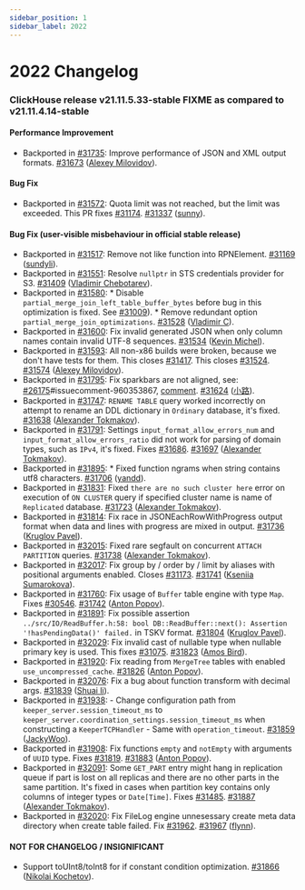 ```yaml
---
sidebar_position: 1
sidebar_label: 2022
---
```


# 2022 Changelog

### ClickHouse release v21.11.5.33-stable FIXME as compared to v21.11.4.14-stable

#### Performance Improvement
* Backported in [#31735](https://github.com/ClickHouse/ClickHouse/issues/31735): Improve performance of JSON and XML output formats. [#31673](https://github.com/ClickHouse/ClickHouse/pull/31673) ([Alexey Milovidov](https://github.com/alexey-milovidov)).

#### Bug Fix
* Backported in [#31572](https://github.com/ClickHouse/ClickHouse/issues/31572): Quota limit was not reached, but the limit was exceeded. This PR fixes [#31174](https://github.com/ClickHouse/ClickHouse/issues/31174). [#31337](https://github.com/ClickHouse/ClickHouse/pull/31337) ([sunny](https://github.com/sunny19930321)).

#### Bug Fix (user-visible misbehaviour in official stable release)

* Backported in [#31517](https://github.com/ClickHouse/ClickHouse/issues/31517): Remove not like function into RPNElement. [#31169](https://github.com/ClickHouse/ClickHouse/pull/31169) ([sundyli](https://github.com/sundy-li)).
* Backported in [#31551](https://github.com/ClickHouse/ClickHouse/issues/31551): Resolve `nullptr` in STS credentials provider for S3. [#31409](https://github.com/ClickHouse/ClickHouse/pull/31409) ([Vladimir Chebotarev](https://github.com/excitoon)).
* Backported in [#31580](https://github.com/ClickHouse/ClickHouse/issues/31580): * Disable `partial_merge_join_left_table_buffer_bytes` before bug in this optimization is fixed. See [#31009](https://github.com/ClickHouse/ClickHouse/issues/31009)). * Remove redundant option `partial_merge_join_optimizations`. [#31528](https://github.com/ClickHouse/ClickHouse/pull/31528) ([Vladimir C](https://github.com/vdimir)).
* Backported in [#31600](https://github.com/ClickHouse/ClickHouse/issues/31600): Fix invalid generated JSON when only column names contain invalid UTF-8 sequences. [#31534](https://github.com/ClickHouse/ClickHouse/pull/31534) ([Kevin Michel](https://github.com/kmichel-aiven)).
* Backported in [#31593](https://github.com/ClickHouse/ClickHouse/issues/31593): All non-x86 builds were broken, because we don't have tests for them. This closes [#31417](https://github.com/ClickHouse/ClickHouse/issues/31417). This closes [#31524](https://github.com/ClickHouse/ClickHouse/issues/31524). [#31574](https://github.com/ClickHouse/ClickHouse/pull/31574) ([Alexey Milovidov](https://github.com/alexey-milovidov)).
* Backported in [#31795](https://github.com/ClickHouse/ClickHouse/issues/31795): Fix sparkbars are not aligned, see: [#26175](https://github.com/ClickHouse/ClickHouse/issues/26175)#issuecomment-960353867, [comment](https://github.com/ClickHouse/ClickHouse/issues/26175#issuecomment-961155065). [#31624](https://github.com/ClickHouse/ClickHouse/pull/31624) ([小路](https://github.com/nicelulu)).
* Backported in [#31747](https://github.com/ClickHouse/ClickHouse/issues/31747): `RENAME TABLE` query worked incorrectly on attempt to rename an DDL dictionary in `Ordinary` database, it's fixed. [#31638](https://github.com/ClickHouse/ClickHouse/pull/31638) ([Alexander Tokmakov](https://github.com/tavplubix)).
* Backported in [#31791](https://github.com/ClickHouse/ClickHouse/issues/31791): Settings `input_format_allow_errors_num` and `input_format_allow_errors_ratio` did not work for parsing of domain types, such as `IPv4`, it's fixed. Fixes [#31686](https://github.com/ClickHouse/ClickHouse/issues/31686). [#31697](https://github.com/ClickHouse/ClickHouse/pull/31697) ([Alexander Tokmakov](https://github.com/tavplubix)).
* Backported in [#31895](https://github.com/ClickHouse/ClickHouse/issues/31895): * Fixed function ngrams when string contains utf8 characters. [#31706](https://github.com/ClickHouse/ClickHouse/pull/31706) ([yandd](https://github.com/yandd)).
* Backported in [#31831](https://github.com/ClickHouse/ClickHouse/issues/31831): Fixed `there are no such cluster here` error on execution of `ON CLUSTER` query if specified cluster name is name of `Replicated` database. [#31723](https://github.com/ClickHouse/ClickHouse/pull/31723) ([Alexander Tokmakov](https://github.com/tavplubix)).
* Backported in [#31814](https://github.com/ClickHouse/ClickHouse/issues/31814): Fix race in JSONEachRowWithProgress output format when data and lines with progress are mixed in output. [#31736](https://github.com/ClickHouse/ClickHouse/pull/31736) ([Kruglov Pavel](https://github.com/Avogar)).
* Backported in [#32015](https://github.com/ClickHouse/ClickHouse/issues/32015): Fixed rare segfault on concurrent `ATTACH PARTITION` queries. [#31738](https://github.com/ClickHouse/ClickHouse/pull/31738) ([Alexander Tokmakov](https://github.com/tavplubix)).
* Backported in [#32017](https://github.com/ClickHouse/ClickHouse/issues/32017): Fix group by / order by / limit by aliases with positional arguments enabled. Closes [#31173](https://github.com/ClickHouse/ClickHouse/issues/31173). [#31741](https://github.com/ClickHouse/ClickHouse/pull/31741) ([Kseniia Sumarokova](https://github.com/kssenii)).
* Backported in [#31760](https://github.com/ClickHouse/ClickHouse/issues/31760): Fix usage of `Buffer` table engine with type `Map`. Fixes [#30546](https://github.com/ClickHouse/ClickHouse/issues/30546). [#31742](https://github.com/ClickHouse/ClickHouse/pull/31742) ([Anton Popov](https://github.com/CurtizJ)).
* Backported in [#31891](https://github.com/ClickHouse/ClickHouse/issues/31891): Fix possible assertion `../src/IO/ReadBuffer.h:58: bool DB::ReadBuffer::next(): Assertion '!hasPendingData()' failed.` in TSKV format. [#31804](https://github.com/ClickHouse/ClickHouse/pull/31804) ([Kruglov Pavel](https://github.com/Avogar)).
* Backported in [#32029](https://github.com/ClickHouse/ClickHouse/issues/32029): Fix invalid cast of nullable type when nullable primary key is used. This fixes [#31075](https://github.com/ClickHouse/ClickHouse/issues/31075). [#31823](https://github.com/ClickHouse/ClickHouse/pull/31823) ([Amos Bird](https://github.com/amosbird)).
* Backported in [#31920](https://github.com/ClickHouse/ClickHouse/issues/31920): Fix reading from `MergeTree` tables with enabled `use_uncompressed_cache`. [#31826](https://github.com/ClickHouse/ClickHouse/pull/31826) ([Anton Popov](https://github.com/CurtizJ)).
* Backported in [#32076](https://github.com/ClickHouse/ClickHouse/issues/32076): Fix a bug about function transform with decimal args. [#31839](https://github.com/ClickHouse/ClickHouse/pull/31839) ([Shuai li](https://github.com/loneylee)).
* Backported in [#31938](https://github.com/ClickHouse/ClickHouse/issues/31938): - Change configuration path from `keeper_server.session_timeout_ms` to `keeper_server.coordination_settings.session_timeout_ms` when constructing a `KeeperTCPHandler` - Same with `operation_timeout`. [#31859](https://github.com/ClickHouse/ClickHouse/pull/31859) ([JackyWoo](https://github.com/JackyWoo)).
* Backported in [#31908](https://github.com/ClickHouse/ClickHouse/issues/31908): Fix functions `empty` and `notEmpty` with arguments of `UUID` type. Fixes [#31819](https://github.com/ClickHouse/ClickHouse/issues/31819). [#31883](https://github.com/ClickHouse/ClickHouse/pull/31883) ([Anton Popov](https://github.com/CurtizJ)).
* Backported in [#32091](https://github.com/ClickHouse/ClickHouse/issues/32091): Some `GET_PART` entry might hang in replication queue if part is lost on all replicas and there are no other parts in the same partition. It's fixed in cases when partition key contains only columns of integer types or `Date[Time]`. Fixes [#31485](https://github.com/ClickHouse/ClickHouse/issues/31485). [#31887](https://github.com/ClickHouse/ClickHouse/pull/31887) ([Alexander Tokmakov](https://github.com/tavplubix)).
* Backported in [#32020](https://github.com/ClickHouse/ClickHouse/issues/32020): Fix FileLog engine unnesessary create meta data directory when create table failed. Fix [#31962](https://github.com/ClickHouse/ClickHouse/issues/31962). [#31967](https://github.com/ClickHouse/ClickHouse/pull/31967) ([flynn](https://github.com/ucasfl)).

#### NOT FOR CHANGELOG / INSIGNIFICANT

* Support toUInt8/toInt8 for if constant condition optimization. [#31866](https://github.com/ClickHouse/ClickHouse/pull/31866) ([Nikolai Kochetov](https://github.com/KochetovNicolai)).
